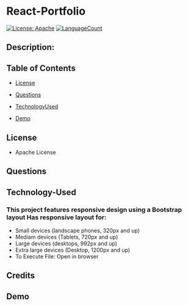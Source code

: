 # React-Portfolio
[![License: Apache](https://img.shields.io/badge/License-Apache2.0-green.svg)](https://opensource.org/licenses/Apache)
[![LanguageCount](https://img.shields.io/github/languages/count/ram-sah/portfolio)](https://github.com/ydoc118/project3)

## Description: 


## Table of Contents
            
* [License](#license) 
            
* [Questions](#Questions)

* [TechnologyUsed](#Technology-Used)

* [Demo](#Demo)

## License
* Apache License

## Questions
            



## Technology-Used



### This project features responsive design using a Bootstrap layout Has responsive layout for:
* Small devices (landscape phones, 320px and up) 
* Mediam devices (Tablets, 720px and up)
* Large devices (desktops, 992px and up)
* Extra large devices (Desktop, 1200px and up)
* To Execute File: Open in browser

## Credits


## Demo 
  

